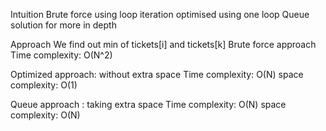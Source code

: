Intuition
Brute force using loop iteration
optimised using one loop
Queue solution for more in depth

Approach
We find out min of tickets[i] and tickets[k]
Brute force approach
Time complexity: O(N^2)​

Optimized approach: without extra space
Time complexity: O(N)
space complexity: O(1)

Queue approach : taking extra space
Time complexity: O(N)
space complexity: O(N)
